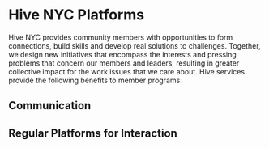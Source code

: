 # Hive NYC Platforms

Hive NYC provides community members with opportunities to form connections, build skills and develop real solutions to challenges. Together, we design new initiatives that encompass the interests and pressing problems that concern our members and leaders, resulting in greater collective impact for the work issues that we care about.
Hive services provide the following benefits to member programs:


## Communication







## Regular Platforms for Interaction


















